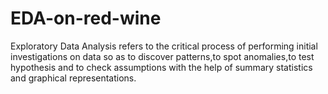 # EDA-on-red-wine
Exploratory Data Analysis refers to the critical process of performing initial investigations on data so as to discover patterns,to spot anomalies,to test hypothesis and to check assumptions with the help of summary statistics and graphical representations.
